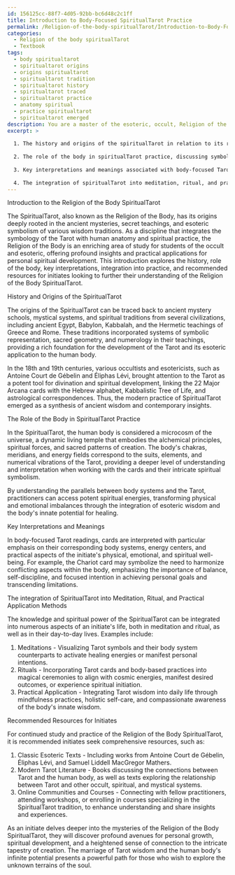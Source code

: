 ```yaml
---
id: 156125cc-88f7-4d05-92bb-bc6d48c2c1ff
title: Introduction to Body-Focused SpiritualTarot Practice
permalink: /Religion-of-the-body-spiritualTarot/Introduction-to-Body-Focused-SpiritualTarot-Practice/
categories:
  - Religion of the body spiritualTarot
  - Textbook
tags:
  - body spiritualtarot
  - spiritualtarot origins
  - origins spiritualtarot
  - spiritualtarot tradition
  - spiritualtarot history
  - spiritualtarot traced
  - spiritualtarot practice
  - anatomy spiritual
  - practice spiritualtarot
  - spiritualtarot emerged
description: You are a master of the esoteric, occult, Religion of the body spiritualTarot and education, you have written many textbooks on the subject in ways that provide students with rich and deep understanding of the subject. You are being asked to write textbook-like sections on a topic and you do it with full context, explainability, and reliability in accuracy to the true facts of the topic at hand, in a textbook style that a student would easily be able to learn from, in a rich, engaging, and contextual way. Always include relevant context (such as formulas and history), related concepts, and in a way that someone can gain deep insights from.
excerpt: >
  
  1. The history and origins of the spiritualTarot in relation to its religious and occult practices.
  
  2. The role of the body in spiritualTarot practice, discussing symbology, correspondences, and energy fields.
  
  3. Key interpretations and meanings associated with body-focused Tarot readings.
  
  4. The integration of spiritualTarot into meditation, ritual, and practical application methods.
---
```


Introduction to the Religion of the Body SpiritualTarot

The SpiritualTarot, also known as the Religion of the Body, has its origins deeply rooted in the ancient mysteries, secret teachings, and esoteric symbolism of various wisdom traditions. As a discipline that integrates the symbology of the Tarot with human anatomy and spiritual practice, the Religion of the Body is an enriching area of study for students of the occult and esoteric, offering profound insights and practical applications for personal spiritual development. This introduction explores the history, role of the body, key interpretations, integration into practice, and recommended resources for initiates looking to further their understanding of the Religion of the Body SpiritualTarot.

History and Origins of the SpiritualTarot

The origins of the SpiritualTarot can be traced back to ancient mystery schools, mystical systems, and spiritual traditions from several civilizations, including ancient Egypt, Babylon, Kabbalah, and the Hermetic teachings of Greece and Rome. These traditions incorporated systems of symbolic representation, sacred geometry, and numerology in their teachings, providing a rich foundation for the development of the Tarot and its esoteric application to the human body.

In the 18th and 19th centuries, various occultists and esotericists, such as Antoine Court de Gébelin and Éliphas Lévi, brought attention to the Tarot as a potent tool for divination and spiritual development, linking the 22 Major Arcana cards with the Hebrew alphabet, Kabbalistic Tree of Life, and astrological correspondences. Thus, the modern practice of SpiritualTarot emerged as a synthesis of ancient wisdom and contemporary insights.

The Role of the Body in SpiritualTarot Practice

In the SpiritualTarot, the human body is considered a microcosm of the universe, a dynamic living temple that embodies the alchemical principles, spiritual forces, and sacred patterns of creation. The body's chakras, meridians, and energy fields correspond to the suits, elements, and numerical vibrations of the Tarot, providing a deeper level of understanding and interpretation when working with the cards and their intricate spiritual symbolism.

By understanding the parallels between body systems and the Tarot, practitioners can access potent spiritual energies, transforming physical and emotional imbalances through the integration of esoteric wisdom and the body's innate potential for healing.

Key Interpretations and Meanings

In body-focused Tarot readings, cards are interpreted with particular emphasis on their corresponding body systems, energy centers, and practical aspects of the initiate's physical, emotional, and spiritual well-being. For example, the Chariot card may symbolize the need to harmonize conflicting aspects within the body, emphasizing the importance of balance, self-discipline, and focused intention in achieving personal goals and transcending limitations.

The integration of SpiritualTarot into Meditation, Ritual, and Practical Application Methods

The knowledge and spiritual power of the SpiritualTarot can be integrated into numerous aspects of an initiate's life, both in meditation and ritual, as well as in their day-to-day lives. Examples include:

1. Meditations - Visualizing Tarot symbols and their body system counterparts to activate healing energies or manifest personal intentions.
2. Rituals - Incorporating Tarot cards and body-based practices into magical ceremonies to align with cosmic energies, manifest desired outcomes, or experience spiritual initiation.
3. Practical Application - Integrating Tarot wisdom into daily life through mindfulness practices, holistic self-care, and compassionate awareness of the body's innate wisdom.

Recommended Resources for Initiates

For continued study and practice of the Religion of the Body SpiritualTarot, it is recommended initiates seek comprehensive resources, such as:

1. Classic Esoteric Texts - Including works from Antoine Court de Gébelin, Éliphas Lévi, and Samuel Liddell MacGregor Mathers.
2. Modern Tarot Literature - Books discussing the connections between Tarot and the human body, as well as texts exploring the relationship between Tarot and other occult, spiritual, and mystical systems.
3. Online Communities and Courses - Connecting with fellow practitioners, attending workshops, or enrolling in courses specializing in the SpiritualTarot tradition, to enhance understanding and share insights and experiences.

As an initiate delves deeper into the mysteries of the Religion of the Body SpiritualTarot, they will discover profound avenues for personal growth, spiritual development, and a heightened sense of connection to the intricate tapestry of creation. The marriage of Tarot wisdom and the human body's infinite potential presents a powerful path for those who wish to explore the unknown terrains of the soul.
